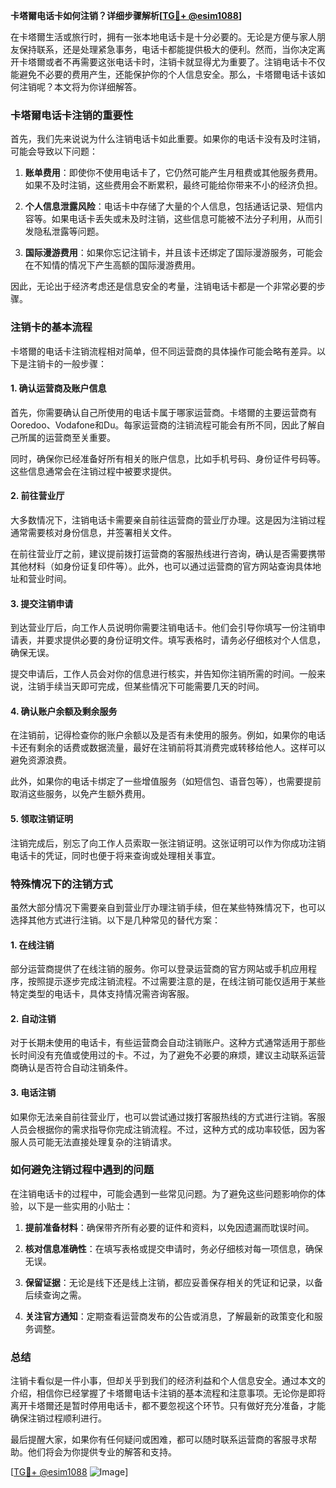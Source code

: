 **卡塔爾电话卡如何注销？详细步骤解析[[TG💪+ @esim1088](https://t.me/s/esim1088)]**

在卡塔爾生活或旅行时，拥有一张本地电话卡是十分必要的。无论是方便与家人朋友保持联系，还是处理紧急事务，电话卡都能提供极大的便利。然而，当你决定离开卡塔爾或者不再需要这张电话卡时，注销卡就显得尤为重要了。注销电话卡不仅能避免不必要的费用产生，还能保护你的个人信息安全。那么，卡塔爾电话卡该如何注销呢？本文将为你详细解答。

### 卡塔爾电话卡注销的重要性

首先，我们先来说说为什么注销电话卡如此重要。如果你的电话卡没有及时注销，可能会导致以下问题：

1. **账单费用**：即使你不使用电话卡了，它仍然可能产生月租费或其他服务费用。如果不及时注销，这些费用会不断累积，最终可能给你带来不小的经济负担。
   
2. **个人信息泄露风险**：电话卡中存储了大量的个人信息，包括通话记录、短信内容等。如果电话卡丢失或未及时注销，这些信息可能被不法分子利用，从而引发隐私泄露等问题。

3. **国际漫游费用**：如果你忘记注销卡，并且该卡还绑定了国际漫游服务，可能会在不知情的情况下产生高额的国际漫游费用。

因此，无论出于经济考虑还是信息安全的考量，注销电话卡都是一个非常必要的步骤。

### 注销卡的基本流程

卡塔爾的电话卡注销流程相对简单，但不同运营商的具体操作可能会略有差异。以下是注销卡的一般步骤：

#### 1. 确认运营商及账户信息

首先，你需要确认自己所使用的电话卡属于哪家运营商。卡塔爾的主要运营商有Ooredoo、Vodafone和Du。每家运营商的注销流程可能会有所不同，因此了解自己所属的运营商至关重要。

同时，确保你已经准备好所有相关的账户信息，比如手机号码、身份证件号码等。这些信息通常会在注销过程中被要求提供。

#### 2. 前往营业厅

大多数情况下，注销电话卡需要亲自前往运营商的营业厅办理。这是因为注销过程通常需要核对身份信息，并签署相关文件。

在前往营业厅之前，建议提前拨打运营商的客服热线进行咨询，确认是否需要携带其他材料（如身份证复印件等）。此外，也可以通过运营商的官方网站查询具体地址和营业时间。

#### 3. 提交注销申请

到达营业厅后，向工作人员说明你需要注销电话卡。他们会引导你填写一份注销申请表，并要求提供必要的身份证明文件。填写表格时，请务必仔细核对个人信息，确保无误。

提交申请后，工作人员会对你的信息进行核实，并告知你注销所需的时间。一般来说，注销手续当天即可完成，但某些情况下可能需要几天的时间。

#### 4. 确认账户余额及剩余服务

在注销前，记得检查你的账户余额以及是否有未使用的服务。例如，如果你的电话卡还有剩余的话费或数据流量，最好在注销前将其消费完或转移给他人。这样可以避免资源浪费。

此外，如果你的电话卡绑定了一些增值服务（如短信包、语音包等），也需要提前取消这些服务，以免产生额外费用。

#### 5. 领取注销证明

注销完成后，别忘了向工作人员索取一张注销证明。这张证明可以作为你成功注销电话卡的凭证，同时也便于将来查询或处理相关事宜。

### 特殊情况下的注销方式

虽然大部分情况下需要亲自到营业厅办理注销手续，但在某些特殊情况下，也可以选择其他方式进行注销。以下是几种常见的替代方案：

#### 1. 在线注销

部分运营商提供了在线注销的服务。你可以登录运营商的官方网站或手机应用程序，按照提示逐步完成注销流程。不过需要注意的是，在线注销可能仅适用于某些特定类型的电话卡，具体支持情况需咨询客服。

#### 2. 自动注销

对于长期未使用的电话卡，有些运营商会自动注销账户。这种方式通常适用于那些长时间没有充值或使用过的卡。不过，为了避免不必要的麻烦，建议主动联系运营商确认是否符合自动注销条件。

#### 3. 电话注销

如果你无法亲自前往营业厅，也可以尝试通过拨打客服热线的方式进行注销。客服人员会根据你的需求指导你完成注销流程。不过，这种方式的成功率较低，因为客服人员可能无法直接处理复杂的注销请求。

### 如何避免注销过程中遇到的问题

在注销电话卡的过程中，可能会遇到一些常见问题。为了避免这些问题影响你的体验，以下是一些实用的小贴士：

1. **提前准备材料**：确保带齐所有必要的证件和资料，以免因遗漏而耽误时间。
   
2. **核对信息准确性**：在填写表格或提交申请时，务必仔细核对每一项信息，确保无误。

3. **保留证据**：无论是线下还是线上注销，都应妥善保存相关的凭证和记录，以备后续查询之需。

4. **关注官方通知**：定期查看运营商发布的公告或消息，了解最新的政策变化和服务调整。

### 总结

注销卡看似是一件小事，但却关乎到我们的经济利益和个人信息安全。通过本文的介绍，相信你已经掌握了卡塔爾电话卡注销的基本流程和注意事项。无论你是即将离开卡塔爾还是暂时停用电话卡，都不要忽视这个环节。只有做好充分准备，才能确保注销过程顺利进行。

最后提醒大家，如果你有任何疑问或困难，都可以随时联系运营商的客服寻求帮助。他们将会为你提供专业的解答和支持。

[[TG💪+ @esim1088](https://t.me/s/esim1088) ![Image](https://i.postimg.cc/4NQfJmqS/Snipaste-2025-05-13-00-14-12.png)]